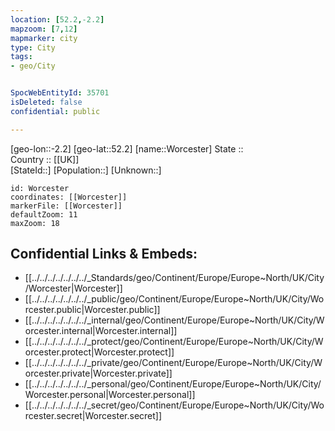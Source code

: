 ```yaml
---
location: [52.2,-2.2] 
mapzoom: [7,12] 
mapmarker: city 
type: City
tags:
- geo/City


SpocWebEntityId: 35701
isDeleted: false
confidential: public

---
```

[geo-lon::-2.2] 
[geo-lat::52.2] 
[name::Worcester] 
State ::  
Country :: [[UK]]  
[StateId::] 
[Population::] 
[Unknown::] 


```leaflet
id: Worcester
coordinates: [[Worcester]] 
markerFile: [[Worcester]] 
defaultZoom: 11 
maxZoom: 18
```


## Confidential Links & Embeds: 
- [[../../../../../../../_Standards/geo/Continent/Europe/Europe~North/UK/City/Worcester|Worcester]] 
- [[../../../../../../../_public/geo/Continent/Europe/Europe~North/UK/City/Worcester.public|Worcester.public]] 
- [[../../../../../../../_internal/geo/Continent/Europe/Europe~North/UK/City/Worcester.internal|Worcester.internal]] 
- [[../../../../../../../_protect/geo/Continent/Europe/Europe~North/UK/City/Worcester.protect|Worcester.protect]] 
- [[../../../../../../../_private/geo/Continent/Europe/Europe~North/UK/City/Worcester.private|Worcester.private]] 
- [[../../../../../../../_personal/geo/Continent/Europe/Europe~North/UK/City/Worcester.personal|Worcester.personal]] 
- [[../../../../../../../_secret/geo/Continent/Europe/Europe~North/UK/City/Worcester.secret|Worcester.secret]] 
